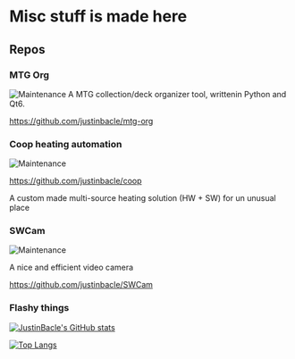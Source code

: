 # Misc stuff is made here

## Repos

### MTG Org
![Maintenance](https://img.shields.io/badge/Maintained%3F-yes-green.svg)
A MTG collection/deck organizer tool, writtenin Python and Qt6.

https://github.com/justinbacle/mtg-org

### Coop heating automation
![Maintenance](https://img.shields.io/badge/Maintained%3F-yes-green.svg)

https://github.com/justinbacle/coop

A custom made multi-source heating solution (HW + SW) for un unusual place

### SWCam
![Maintenance](https://img.shields.io/maintenance/no)

A nice and efficient video camera

https://github.com/justinbacle/SWCam

### Flashy things
[![JustinBacle's GitHub stats](https://github-readme-stats.vercel.app/api?username=justinbacle&count_private=true&theme=dark)](https://github.com/justinbacle)

[![Top Langs](https://github-readme-stats.vercel.app/api/top-langs/?username=justinbacle&count_private=true&theme=dark)](https://github.com/justinbacle)


<!--
**justinbacle/justinbacle** is a ✨ _special_ ✨ repository because its `README.md` (this file) appears on your GitHub profile.

Here are some ideas to get you started:

- 🔭 I’m currently working on ...
- 🌱 I’m currently learning ...
- 👯 I’m looking to collaborate on ...
- 🤔 I’m looking for help with ...
- 💬 Ask me about ...
- 📫 How to reach me: ...
- 😄 Pronouns: ...
- ⚡ Fun fact: ...
-->
